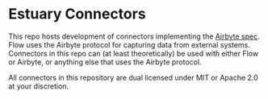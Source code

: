  # Estuary Connectors

This repo hosts development of connectors implementing the 
[Airbyte spec](https://docs.airbyte.io/understanding-airbyte/airbyte-specification). Flow uses the 
Airbyte protocol for capturing data from external systems. Connectors in this repo can (at least
theoretically) be used with either Flow or Airbyte, or anything else that uses the Airbyte protocol.

All connectors in this repository are dual licensed under MIT or Apache 2.0 at your discretion.

